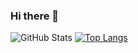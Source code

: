 ### Hi there 👋

<!--
**b1809128/b1809128** is a ✨ _special_ ✨ repository because its `README.md` (this file) appears on your GitHub profile.

Here are some ideas to get you started:

- 🔭 I’m currently working on ...
- 🌱 I’m currently learning ...
- 👯 I’m looking to collaborate on ...
- 🤔 I’m looking for help with ...
- 💬 Ask me about ...
- 📫 How to reach me: ...
- 😄 Pronouns: ...
- ⚡ Fun fact: ...
-->
![GitHub Stats](https://github-readme-stats.vercel.app/api?username=b1809128&theme=radical)
[![Top Langs](https://github-readme-stats.vercel.app/api/top-langs/?username=b1809128&layout=compact)](https://github.com/anuraghazra/github-readme-stats)
